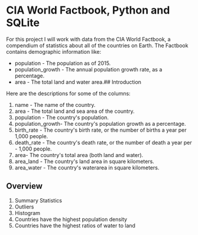 # CIA World Factbook, Python and SQLite
For this project I will work with data from the CIA World Factbook, a compendium of statistics about all of the countries on Earth. The Factbook contains demographic information like:

  - population - The population as of 2015.
  - population_growth - The annual population growth rate, as a percentage.
  - area - The total land and water area.## Introduction
  
Here are the descriptions for some of the columns:

  1. name - The name of the country.
  2. area - The total land and sea area of the country.
  3. population - The country's population.
  4. population_growth- The country's population growth as a percentage.
  5. birth_rate - The country's birth rate, or the number of births a year per 1,000 people.
  6. death_rate - The country's death rate, or the number of death a year per - 1,000 people.
  7. area- The country's total area (both land and water).
  8. area_land - The country's land area in square kilometers.
  9. area_water - The country's waterarea in square kilometers.
  
## Overview
  1. Summary Statistics
  2. Outliers
  3. Histogram
  4. Countries have the highest population density
  5. Countries have the highest ratios of water to land
